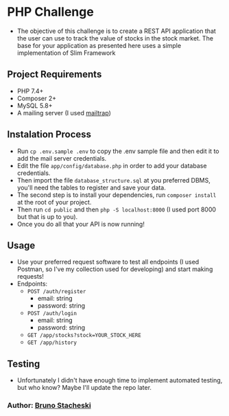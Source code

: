 # PHP Challenge
- The objective of this challenge is to create a REST API application that the user can use to track the value of stocks in the stock market. The base for your application as presented here uses a simple implementation of Slim Framework
## Project Requirements

- PHP 7.4+
- Composer 2+
- MySQL 5.8+
- A mailing server (I used [mailtrap](https://mailtrap.io/))
  
## Instalation Process
- Run `cp .env.sample .env` to copy the .env sample file and then edit it to add the mail server credentials.
- Edit the file `app/config/database.php` in order to add your database credentials.
- Then import the file `database_structure.sql` at you preferred DBMS, you'll need the tables to register and save your data.
- The second step is to install your dependencies, run `composer install` at the root of your project.
- Then run `cd public` and then `php -S localhost:8000` (I used port 8000 but that is up to you).
- Once you do all that your API is now running!

## Usage
- Use your preferred request software to test all endpoints (I used Postman, so I've my collection used for developing) and start making requests!
- Endpoints:
    - `POST /auth/register`
      - email: string
      - password: string
    - `POST /auth/login`
      - email: string
      - password: string
    - `GET /app/stocks?stock=YOUR_STOCK_HERE`
    - `GET /app/history`

## Testing
- Unfortunately I didn't have enough time to implement automated testing, but who know? Maybe I'll update the repo later.
 

### Author: [Bruno Stacheski](https://github.com/brunostc)